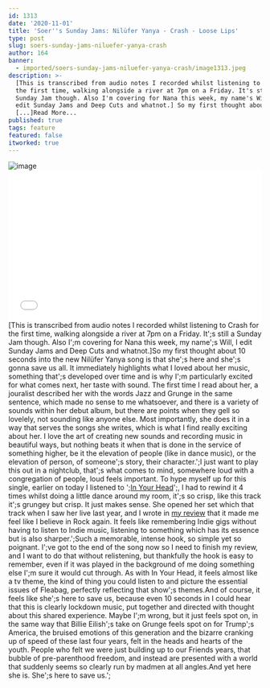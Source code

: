 ```yaml
---
id: 1313
date: '2020-11-01'
title: 'Soer''s Sunday Jams: Nilüfer Yanya - Crash - Loose Lips'
type: post
slug: soers-sunday-jams-niluefer-yanya-crash
author: 164
banner:
  - imported/soers-sunday-jams-niluefer-yanya-crash/image1313.jpeg
description: >-
  [This is transcribed from audio notes I recorded whilst listening to Crash for
  the first time, walking alongside a river at 7pm on a Friday. It's still a
  Sunday Jam though. Also I'm covering for Nana this week, my name's Will, I
  edit Sunday Jams and Deep Cuts and whatnot.] So my first thought about
  [...]Read More...
published: true
tags: feature
featured: false
itworked: true
---
```

![image](../imported/soers-sunday-jams-niluefer-yanya-crash/image1313.jpeg)<iframe width='100%' height='300' scrolling='no' frameborder='no' allow='autoplay' src='//www.youtube.com/embed/Y17xKjMmM-U?wmode=opaque'></iframe>\[This is transcribed from audio notes I recorded whilst listening to Crash for the first time, walking alongside a river at 7pm on a Friday. It';s still a Sunday Jam though. Also I';m covering for Nana this week, my name';s Will, I edit Sunday Jams and Deep Cuts and whatnot.\]So my first thought about 10 seconds into the new Nilüfer Yanya song is that she';s here and she';s gonna save us all. It immediately highlights what I loved about her music, something that';s developed over time and is why I';m particularly excited for what comes next, her taste with sound. The first time I read about her, a jouralist described her with the words Jazz and Grunge in the same sentence, which made no sense to me whatsoever, and there is a variety of sounds within her debut album, but there are points when they gell so lovelely, not sounding like anyone else. Most importantly, she does it in a way that serves the songs she writes, which is what I find really exciting about her. I love the art of creating new sounds and recording music in beautiful ways, but nothing beats it when that is done in the service of something higher, be it the elevation of people (like in dance music), or the elevation of person, of someone';s story, their character.';I just want to play this out in a nightclub, that';s what comes to mind, somewhere loud with a congregation of people, loud feels important. To hype myself up for this single, earlier on today I listened to ';[In Your Head](https://www.youtube.com/watch?v=fsxf541UI-8)';, I had to rewind it 4 times whilst doing a little dance around my room, it';s so crisp, like this track it';s grungey but crisp. It just makes sense. She opened her set which that track when I saw her live last year, and I wrote in [my review](http://loose-lips.co.uk/blog/niluefer-yanya-at-earth-hackney-090419) that it made me feel like I believe in Rock again. It feels like remembering Indie gigs without having to listen to Indie music, listening to something which has its essence but is also sharper.';Such a memorable, intense hook, so simple yet so poignant. I';ve got to the end of the song now so I need to finish my review, and I want to do that without relistening, but thankfully the hook is easy to remember, even if it was played in the background of me doing something else I';m sure it would cut through. As with In Your Head, it feels almost like a tv theme, the kind of thing you could listen to and picture the essential issues of Fleabag, perfectly reflecting that show';s themes.And of course, it feels like she';s here to save us, because even 10 seconds in I could hear that this is clearly lockdown music, put together and directed with thought about this shared experience. Maybe I';m wrong, but it just feels spot on, in the same way that Billie Eilish';s take on Grunge feels spot on for Trump';s America, the bruised emotions of this generation and the bizarre cranking up of speed of these last four years, felt in the heads and hearts of the youth. People who felt we were just building up to our Friends years, that bubble of pre-parenthood freedom, and instead are presented with a world that suddenly seems so clearly run by madmen at all angles.And yet here she is. She';s here to save us.';